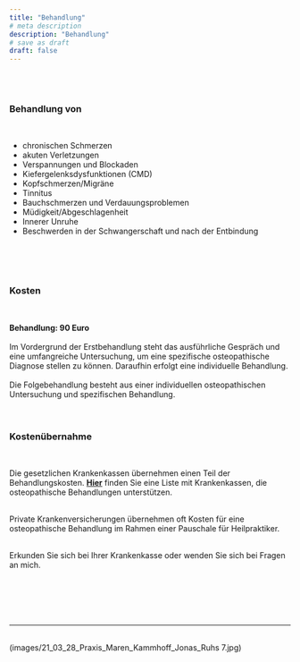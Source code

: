 ```yaml
---
title: "Behandlung"
# meta description
description: "Behandlung"
# save as draft
draft: false
---  
```




<br>
<br>

### Behandlung von  
<br>

* chronischen Schmerzen
* akuten Verletzungen
* Verspannungen und Blockaden
* Kiefergelenksdysfunktionen (CMD)
* Kopfschmerzen/Migräne
* Tinnitus
* Bauchschmerzen und Verdauungsproblemen
* Müdigkeit/Abgeschlagenheit
* Innerer Unruhe
* Beschwerden in der Schwangerschaft und nach der Entbindung  
<br>
<br>
<br>

### Kosten  
<br>

**Behandlung: 90 Euro**  
<br>
Im Vordergrund der Erstbehandlung steht das ausführliche Gespräch und eine umfangreiche Untersuchung, um eine spezifische osteopathische Diagnose stellen zu können. Daraufhin erfolgt eine individuelle Behandlung.  
<br>
Die Folgebehandlung besteht aus einer individuellen osteopathischen Untersuchung und spezifischen Behandlung.  
<br> 
<br>

 ### Kostenübernahme  
<br>

Die gesetzlichen Krankenkassen übernehmen einen Teil der Behandlungskosten. **[Hier](https://www.krankenkassen.de/gesetzliche-krankenkassen/leistungen-gesetzliche-krankenkassen/alternative-heilmethoden/osteopathie)** finden Sie eine Liste mit Krankenkassen, die osteopathische Behandlungen unterstützen.  
<br>

Private Krankenversicherungen übernehmen oft Kosten für eine osteopathische Behandlung im Rahmen einer Pauschale für Heilpraktiker.  
<br>

Erkunden Sie sich bei Ihrer Krankenkasse oder wenden Sie sich bei Fragen an mich.  
<br>
<br>
<br>
<br>
<br>
________________________________________________________________________________________________  
<br>
(images/21_03_28_Praxis_Maren_Kammhoff_Jonas_Ruhs 7.jpg)
